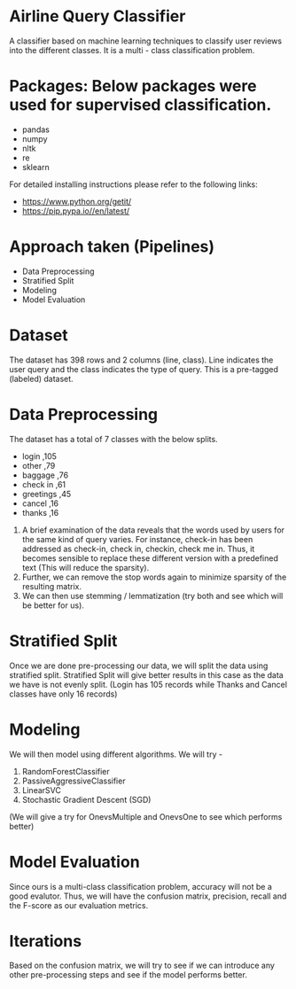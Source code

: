 # Airline Query Classifier
A classifier based on machine learning techniques to classify user reviews into the different classes. It is a multi - class classification problem. 

# Packages: Below packages were used for supervised classification.
 - pandas
 - numpy
 - nltk
 - re
 - sklearn

For detailed installing instructions please refer to the following links: 
- https://www.python.org/getit/
- https://pip.pypa.io//en/latest/

# Approach taken (Pipelines)
 - Data Preprocessing
 - Stratified Split
 - Modeling
 - Model Evaluation
 
# Dataset
The dataset has 398 rows and 2 columns (line, class). Line indicates the user query and the class indicates the type of query. This is a pre-tagged (labeled) dataset.

# Data Preprocessing
The dataset has a total of 7 classes with the below splits. 


- login  	     ,105
- other	       ,79
- baggage	     ,76
- check in	    ,61
- greetings	   ,45
- cancel	      ,16
- thanks	      ,16


1. A brief examination of the data reveals that the words used by users for the same kind of query varies. For instance, check-in has been addressed as check-in, check in, checkin, check me in. Thus, it becomes sensible to replace these different version with a predefined text (This will reduce the sparsity). 
2. Further, we can remove the stop words again to minimize sparsity of the resulting matrix. 
3. We can then use stemming / lemmatization (try both and see which will be better for us).

# Stratified Split
Once we are done pre-processing our data, we will split the data using stratified split. Stratified Split will give better results in this case as the data we have is not evenly split. (Login has 105 records while Thanks and Cancel classes have only 16 records) 

# Modeling
We will then model using different algorithms. We will try -
1. RandomForestClassifier
2. PassiveAggressiveClassifier
3. LinearSVC
4. Stochastic Gradient Descent (SGD)

(We will give a try for OnevsMultiple and OnevsOne to see which performs better)

# Model Evaluation
Since ours is a multi-class classification problem, accuracy will not be a good evalutor. Thus, we will have the confusion matrix, precision, recall and the F-score as our evaluation metrics. 

# Iterations
Based on the confusion matrix, we will try to see if we can introduce any other pre-processing steps and see if the model performs better. 
